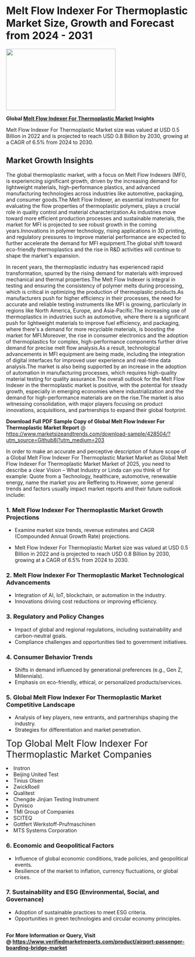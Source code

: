 <H1>Melt Flow Indexer For Thermoplastic Market Size, Growth and Forecast from 2024 - 2031</H1><img class="aligncenter size-medium wp-image-584254" src="https://thirdeyenews.in/wp-content/uploads/2024/09/Global-Market-Research-300x168.jpeg" alt="" width="300" height="168" /><p><strong>Global&nbsp;<a href="https://www.marketsizeandtrends.com/download-sample/428504/?utm_source=Github8j?utm_medium=203">Melt Flow Indexer For Thermoplastic Market</a> Insights</strong></p><p>Melt Flow Indexer For Thermoplastic Market size was valued at USD 0.5 Billion in 2022 and is projected to reach USD 0.8 Billion by 2030, growing at a CAGR of 6.5% from 2024 to 2030.</p><p><h2>Market Growth Insights</h2> <p>The global thermoplastic market, with a focus on Melt Flow Indexers (MFI), is experiencing significant growth, driven by the increasing demand for lightweight materials, high-performance plastics, and advanced manufacturing technologies across industries like automotive, packaging, and consumer goods.The Melt Flow Indexer, an essential instrument for evaluating the flow properties of thermoplastic polymers, plays a crucial role in quality control and material characterization.As industries move toward more efficient production processes and sustainable materials, the market for MFI is projected to see robust growth in the coming years.Innovations in polymer technology, rising applications in 3D printing, and regulatory pressures to improve material performance are expected to further accelerate the demand for MFI equipment.The global shift toward eco-friendly thermoplastics and the rise in R&D activities will continue to shape the market's expansion. </p> <p>In recent years, the thermoplastic industry has experienced rapid transformation, spurred by the rising demand for materials with improved mechanical and thermal properties.The Melt Flow Indexer is integral in testing and ensuring the consistency of polymer melts during processing, which is critical in optimizing the production of thermoplastic products.As manufacturers push for higher efficiency in their processes, the need for accurate and reliable testing instruments like MFI is growing, particularly in regions like North America, Europe, and Asia-Pacific.The increasing use of thermoplastics in industries such as automotive, where there is a significant push for lightweight materials to improve fuel efficiency, and packaging, where there's a demand for more recyclable materials, is boosting the market for MFI.Moreover, the rise in consumer electronics and the adoption of thermoplastics for complex, high-performance components further drive demand for precise melt flow analysis.As a result, technological advancements in MFI equipment are being made, including the integration of digital interfaces for improved user experience and real-time data analysis.The market is also being supported by an increase in the adoption of automation in manufacturing processes, which requires high-quality material testing for quality assurance.The overall outlook for the Melt Flow Indexer in the thermoplastic market is positive, with the potential for steady growth, especially in emerging economies where industrialization and the demand for high-performance materials are on the rise.The market is also witnessing consolidation, with major players focusing on product innovations, acquisitions, and partnerships to expand their global footprint.</p><p><span class=""><strong>Download Full PDF Sample Copy of Global Melt Flow Indexer For Thermoplastic Market Report</strong> @ <a href="https://www.marketsizeandtrends.com/download-sample/428504/?utm_source=Github8j?utm_medium=203" target="_blank">https://www.marketsizeandtrends.com/download-sample/428504/?utm_source=Github8j?utm_medium=203</a></span></p><p>In order to make an accurate and perceptive description of future scope of a Global&nbsp;Melt Flow Indexer For Thermoplastic Market Market as Global&nbsp;Melt Flow Indexer For Thermoplastic Market Market of 2025, you need to describe a clear Vision &ndash; What Industry or Linda can you think of for example: Quote from a Technology, healthcare, automotive, renewable energy, name the market you are Reffering to.However, some general trends and factors usually impact market reports and their future outlook include:</p><h3>1.&nbsp;<strong>Melt Flow Indexer For Thermoplastic Market Growth Projections</strong></h3><ul><li>Examine market size trends, revenue estimates and CAGR (Compounded Annual Growth Rate) projections.</li><li><p>Melt Flow Indexer For Thermoplastic Market size was valued at USD 0.5 Billion in 2022 and is projected to reach USD 0.8 Billion by 2030, growing at a CAGR of 6.5% from 2024 to 2030.</p></li></ul><h3>2.&nbsp;<strong>Melt Flow Indexer For Thermoplastic Market Technological Advancements</strong></h3><ul><li>Integration of AI, IoT, blockchain, or automation in the industry.</li><li>Innovations driving cost reductions or improving efficiency.</li></ul><h3>3.&nbsp;<strong>Regulatory and Policy Changes</strong></h3><ul><li>Impact of global and regional regulations, including sustainability and carbon-neutral goals.</li><li>Compliance challenges and opportunities tied to government initiatives.</li></ul><h3>4.&nbsp;<strong>Consumer Behavior Trends</strong></h3><ul><li>Shifts in demand influenced by generational preferences (e.g., Gen Z, Millennials).</li><li>Emphasis on eco-friendly, ethical, or personalized products/services.</li></ul><h3>5.&nbsp;<strong>Global Melt Flow Indexer For Thermoplastic Market Competitive Landscape</strong></h3><ul><li>Analysis of key players, new entrants, and partnerships shaping the industry.</li><li>Strategies for differentiation and market penetration.</li></ul><p data-pm-slice="1 1 []"><span style="color: inherit; font-family: inherit; font-size: 25px;">Top Global Melt Flow Indexer For Thermoplastic Market Companies</span></p><div class="" data-test-id=""><p><li>Instron</li><li> Beijing United Test</li><li> Tinius Olsen</li><li> ZwickRoell</li><li> Qualitest</li><li> Chengde Jinjian Testing Instrument</li><li> Dynisco</li><li> TMI Group of Companies</li><li> SCITEQ</li><li> Gottfert Werkstoff-Prufmaschinen</li><li> MTS Systems Corporation</li></p></div><h3>6.&nbsp;<strong>Economic and Geopolitical Factors</strong></h3><ul><li>Influence of global economic conditions, trade policies, and geopolitical events.</li><li>Resilience of the market to inflation, currency fluctuations, or global crises.</li></ul><h3>7.&nbsp;<strong>Sustainability and ESG (Environmental, Social, and Governance)</strong></h3><ul><li>Adoption of sustainable practices to meet ESG criteria.</li><li>Opportunities in green technologies and circular economy principles.</li></ul><h2><strong style="font-size: 14px;">For More Information or Query, Visit @&nbsp;</strong><a style="background-color: #ffffff; font-size: 14px;" href="https://www.marketsizeandtrends.com/report/melt-flow-indexer-for-thermoplastic-market/" target="_blank">https://www.verifiedmarketreports.com/product/airport-passenger-boarding-bridge-market</a></h2>